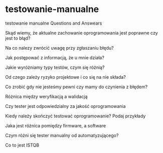 # testowanie-manualne
testowanie manualne Questions and Answears

Skąd wiemy, że aktualne zachowanie oprogramowania jest poprawne czy jest to błąd?

Na co nalezy zwrócić uwagę przy zgłaszaniu błędu?

Jak postępować z informacją, że u mnie działa?

Jakie wyróżniamy typy testów, czym się różnią?

Od czego zależy ryzyko projektowe i co się na nie składa?

Co zrobić gdy nie jesteśmy pewni czy mamy do czynienia z błędem?

Różnica między weryfikacją a walidacją

Czy tester jest odpowiedzialny za jakość oprogramowania

Kiedy należy skończyć testować oprogramowanie? Podaj przykłady

Jaka jest różnica pomiędzy firmware, a software

Czym różni się tester manualny od automatyzującego?

Co to jest ISTQB
